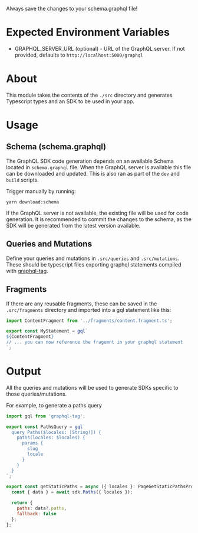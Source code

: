 

Always save the changes to your schema.graphql file!

# Expected Environment Variables

- GRAPHQL_SERVER_URL (optional) - URL of the GraphQL server. If not provided, defaults to `http://localhost:5000/graphql`

# About

This module takes the contents of the `./src` directory and generates Typescript types and an SDK to be used in your app.

# Usage
## Schema (schema.graphql)

The GraphQL SDK code generation depends on an available Schema located in `schema.graphql` file.
When the GraphQL server is available this file can be downloaded and updated.
This is also ran as part of the `dev` and `build` scripts.

Trigger manually by running:

```
yarn download:schema
```

If the GraphQL server is not available, the existing file will be used for code generation.
It is recommended to commit the changes to the schema, as the SDK will be generated from the latest version available.


## Queries and Mutations

Define your queries and mutations in `.src/queries` and `.src/mutations`. These should be typescript files exporting graphql statements compiled with [graphql-tag](https://www.npmjs.com/package/graphql-tag).

## Fragments

If there are any reusable fragments, these can be saved in the `.src/fragments` directory and imported into a gql statement like this:

```javascript
import ContentFragment from '../fragments/content.fragment.ts';

export const MyStatement = gql`
${ContentFragment}
// ... you can now reference the fragemnt in your graphql statement
`;
```

# Output

All the queries and mutations will be used to generate SDKs specific to those queries/mutations.

For example, to generate a paths query

```javascript
import gql from 'graphql-tag';

export const PathsQuery = gql`
  query Paths($locales: [String!]) {
    paths(locales: $locales) {
      params {
        slug
        locale
      }
    }
  }
`;
```

```javascript
export const getStaticPaths = async ({ locales }: PageGetStaticPathsProps) => {
  const { data } = await sdk.Paths({ locales });

  return {
    paths: data?.paths,
    fallback: false
  };
};
```
